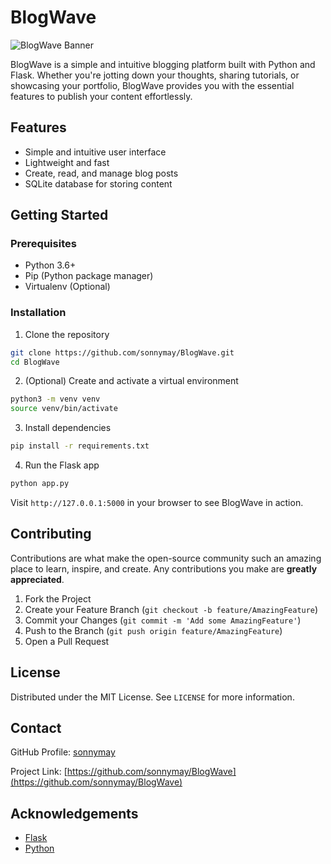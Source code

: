 # BlogWave

![BlogWave Banner](banner.png)

BlogWave is a simple and intuitive blogging platform built with Python and Flask. Whether you're jotting down your thoughts, sharing tutorials, or showcasing your portfolio, BlogWave provides you with the essential features to publish your content effortlessly.

## Features

- Simple and intuitive user interface
- Lightweight and fast
- Create, read, and manage blog posts
- SQLite database for storing content

## Getting Started

### Prerequisites

- Python 3.6+
- Pip (Python package manager)
- Virtualenv (Optional)

### Installation

1. Clone the repository

```sh
git clone https://github.com/sonnymay/BlogWave.git
cd BlogWave
```

2. (Optional) Create and activate a virtual environment

```sh
python3 -m venv venv
source venv/bin/activate
```

3. Install dependencies

```sh
pip install -r requirements.txt
```

4. Run the Flask app

```sh
python app.py
```

Visit `http://127.0.0.1:5000` in your browser to see BlogWave in action.

## Contributing

Contributions are what make the open-source community such an amazing place to learn, inspire, and create. Any contributions you make are **greatly appreciated**.

1. Fork the Project
2. Create your Feature Branch (`git checkout -b feature/AmazingFeature`)
3. Commit your Changes (`git commit -m 'Add some AmazingFeature'`)
4. Push to the Branch (`git push origin feature/AmazingFeature`)
5. Open a Pull Request

## License

Distributed under the MIT License. See `LICENSE` for more information.

## Contact

GitHub Profile: [sonnymay](https://github.com/sonnymay)

Project Link: [https://github.com/sonnymay/BlogWave](https://github.com/sonnymay/BlogWave)

## Acknowledgements

- [Flask](https://flask.palletsprojects.com/)
- [Python](https://www.python.org/)
```
